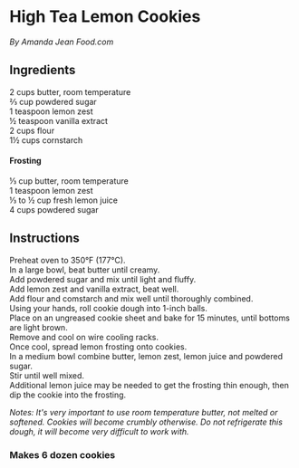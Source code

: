 # High Tea Lemon Cookies

*By Amanda Jean*
*Food.com*

## Ingredients
2 cups butter, room temperature  
&frac23; cup powdered sugar  
1 teaspoon lemon zest  
&frac12; teaspoon vanilla extract  
2 cups flour  
1&frac12; cups cornstarch  

#### Frosting
&frac13; cup butter, room temperature  
1 teaspoon lemon zest  
&frac13; to &frac12; cup fresh lemon juice  
4 cups powdered sugar  

## Instructions
Preheat oven to 350&deg;F (177&deg;C).  
In a large bowl, beat butter until creamy.  
Add powdered sugar and mix until light and fluffy.  
Add lemon zest and vanilla extract, beat well.  
Add flour and comstarch and mix well until thoroughly combined.  
Using your hands, roll cookie dough into 1-inch balls.  
Place on an ungreased cookie sheet and bake for 15 minutes, until bottoms are light brown.  
Remove and cool on wire cooling racks.  
Once cool, spread lemon frosting onto cookies.  
In a medium bowl combine butter, lemon zest, lemon juice and powdered sugar.  
Stir until well mixed.  
Additional lemon juice may be needed to get the frosting thin enough, then dip the cookie into the frosting.  

*Notes:*
*It's very important to use room temperature butter, not melted or softened. Cookies will become crumbly otherwise. Do not refrigerate this dough, it will become very difficult to work with.*

### Makes 6 dozen cookies
